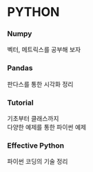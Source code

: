 # PYTHON

### Numpy
벡터, 메트릭스를 공부해 보자

### Pandas
판다스를 통한 시각화 정리

### Tutorial 
기초부터 클래스까지  
다양한 예제를 통한 파이썬 예제 

### Effective Python 
파이썬 코딩의 기술 정리 
  
